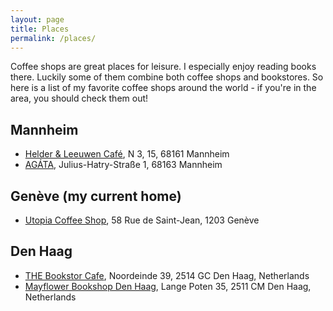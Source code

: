 ```yaml
---
layout: page
title: Places
permalink: /places/
---
```


Coffee shops are great places for leisure. I especially enjoy reading books there. Luckily some of them combine both coffee shops and bookstores. So here is a list of my favorite coffee shops around the world - if you're in the area, you should check them out!

## Mannheim

* [Helder & Leeuwen Café](https://www.helder-leeuwen.de/cafe-n3), N 3, 15, 68161 Mannheim
* [AGÁTA](https://agata-kaffee.de), Julius-Hatry-Straße 1, 68163 Mannheim

## Genève (my current home)

* [Utopia Coffee Shop](https://utopiacoffee.ch), 58 Rue de Saint-Jean, 1203 Genève

## Den Haag

* [THE Bookstor Cafe](https://www.bookstor.nl), Noordeinde 39, 2514 GC Den Haag, Netherlands
* [Mayflower Bookshop Den Haag](https://mayflowerbookshop.nl), Lange Poten 35, 2511 CM Den Haag, Netherlands

